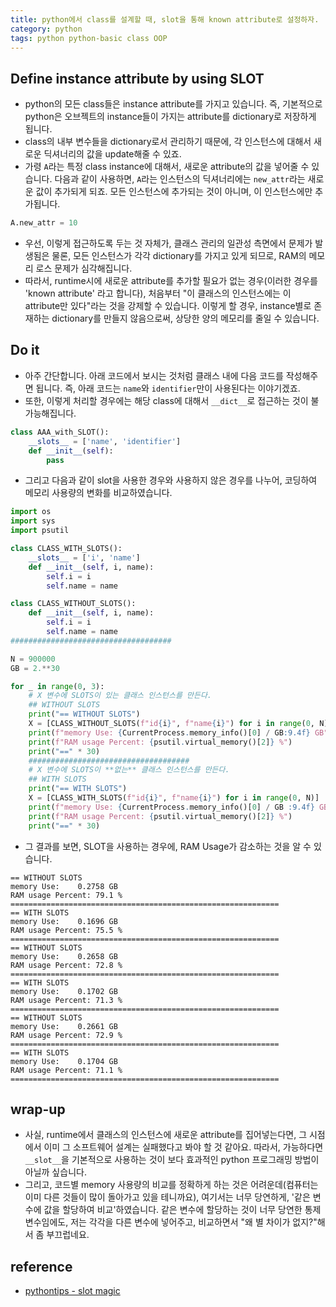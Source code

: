 ```yaml
---
title: python에서 class를 설계할 때, slot을 통해 known attribute로 설정하자.
category: python
tags: python python-basic class OOP 
---
```


## Define instance attribute by using SLOT

- python의 모든 class들은 instance attribute를 가지고 있습니다. 즉, 기본적으로 python은 오브젝트의 instance들이 가지는 attribute를 dictionary로 저장하게 됩니다.
- class의 내부 변수들을 dictionary로서 관리하기 때문에, 각 인스턴스에 대해서 새로운 딕셔너리의 값을 update해줄 수 있죠.
- 가령 `A`라는 특정 class instance에 대해서, 새로운 attribute의 값을 넣어줄 수 있습니다. 다음과 같이 사용하면, `A`라는 인스턴스의 딕셔너리에는 `new_attr`라는 새로운 값이 추가되게 되죠. 모든 인스턴스에 추가되는 것이 아니며, 이 인스턴스에만 추가됩니다.

```python
A.new_attr = 10 
```

- 우선, 이렇게 접근하도록 두는 것 자체가, 클래스 관리의 일관성 측면에서 문제가 발생됨은 물론, 모든 인스턴스가 각각 dictionary를 가지고 있게 되므로, RAM의 메모리 로스 문제가 심각해집니다.
- 따라서, runtime시에 새로운 attribute를 추가할 필요가 없는 경우(이러한 경우를 'known attribute' 라고 합니다), 처음부터 "이 클래스의 인스턴스에는 이 attribute만 있다"라는 것을 강제할 수 있습니다. 이렇게 할 경우, instance별로 존재하는 dictionary를 만들지 않음으로써, 상당한 양의 메모리를 줄일 수 있습니다.

## Do it

- 아주 간단합니다. 아래 코드에서 보시는 것처럼 클래스 내에 다음 코드를 작성해주면 됩니다. 즉, 아래 코드는 `name`와 `identifier`만이 사용된다는 이야기겠죠. 
- 또한, 이렇게 처리할 경우에는 해당 class에 대해서 `__dict__`로 접근하는 것이 불가능해집니다. 

```python
class AAA_with_SLOT():
    __slots__ = ['name', 'identifier']
    def __init__(self):
        pass
``` 

- 그리고 다음과 같이 slot을 사용한 경우와 사용하지 않은 경우를 나누어, 코딩하여 메모리 사용량의 변화를 비교하였습니다. 

```python
import os
import sys
import psutil

class CLASS_WITH_SLOTS():
    __slots__ = ['i', 'name']
    def __init__(self, i, name):
        self.i = i
        self.name = name

class CLASS_WITHOUT_SLOTS():
    def __init__(self, i, name):
        self.i = i
        self.name = name
####################################

N = 900000
GB = 2.**30

for _ in range(0, 3):
    # X 변수에 SLOTS이 있는 클래스 인스턴스를 만든다.
    ## WITHOUT SLOTS
    print("== WITHOUT SLOTS")
    X = [CLASS_WITHOUT_SLOTS(f"id{i}", f"name{i}") for i in range(0, N)]
    print(f"memory Use: {CurrentProcess.memory_info()[0] / GB:9.4f} GB")
    print(f"RAM usage Percent: {psutil.virtual_memory()[2]} %")
    print("==" * 30)
    ####################################
    # X 변수에 SLOTS이 **없는** 클래스 인스턴스를 만든다.
    ## WITH SLOTS
    print("== WITH SLOTS")
    X = [CLASS_WITH_SLOTS(f"id{i}", f"name{i}") for i in range(0, N)]
    print(f"memory Use: {CurrentProcess.memory_info()[0] / GB :9.4f} GB")
    print(f"RAM usage Percent: {psutil.virtual_memory()[2]} %")
    print("==" * 30)
```

- 그 결과를 보면, SLOT을 사용하는 경우에, RAM Usage가 감소하는 것을 알 수 있습니다. 

```plaintext
== WITHOUT SLOTS
memory Use:    0.2758 GB
RAM usage Percent: 79.1 %
============================================================
== WITH SLOTS
memory Use:    0.1696 GB
RAM usage Percent: 75.5 %
============================================================
== WITHOUT SLOTS
memory Use:    0.2658 GB
RAM usage Percent: 72.8 %
============================================================
== WITH SLOTS
memory Use:    0.1702 GB
RAM usage Percent: 71.3 %
============================================================
== WITHOUT SLOTS
memory Use:    0.2661 GB
RAM usage Percent: 72.9 %
============================================================
== WITH SLOTS
memory Use:    0.1704 GB
RAM usage Percent: 71.1 %
============================================================
```

## wrap-up

- 사실, runtime에서 클래스의 인스턴스에 새로운 attribute를 집어넣는다면, 그 시점에서 이미 그 소프트웨어 설계는 실패했다고 봐야 할 것 같아요. 따라서, 가능하다면 `__slot__`을 기본적으로 사용하는 것이 보다 효과적인 python 프로그래밍 방법이 아닐까 싶습니다. 
- 그리고, 코드별 memory 사용량의 비교를 정확하게 하는 것은 어려운데(컴퓨터는 이미 다른 것들이 많이 돌아가고 있을 테니까요), 여기서는 너무 당연하게, '같은 변수에 값을 할당하여 비교'하였습니다. 같은 변수에 할당하는 것이 너무 당연한 통제변수임에도, 저는 각각을 다른 변수에 넣어주고, 비교하면서 "왜 별 차이가 없지?"해서 좀 부끄럽네요.

## reference

- [pythontips - slot magic](https://book.pythontips.com/en/latest/__slots__magic.html)
